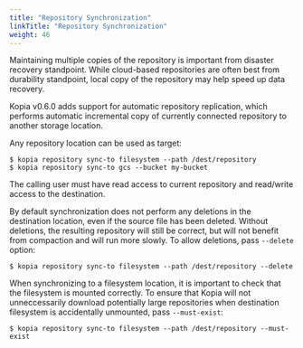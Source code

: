 ```yaml
---
title: "Repository Synchronization"
linkTitle: "Repository Synchronization"
weight: 46
---
```


Maintaining multiple copies of the repository is important from disaster recovery standpoint. While cloud-based repositories are often best from durability standpoint, local copy of the repository may help speed up data recovery.

Kopia v0.6.0 adds support for automatic repository replication, which performs automatic incremental copy of  currently connected repository to another storage location.

Any repository location can be used as target:

```
$ kopia repository sync-to filesystem --path /dest/repository
$ kopia repository sync-to gcs --bucket my-bucket
```

The calling user must have read access to current repository and read/write access to the destination.

By default synchronization does not perform any deletions in the destination location, even if the source file has been deleted.  Without deletions, the resulting repository will still be correct, but will not benefit from compaction and will run more slowly. To allow deletions, pass `--delete` option:

```
$ kopia repository sync-to filesystem --path /dest/repository --delete
```

When synchronizing to a filesystem location, it is important to check that the filesystem is mounted correctly. To ensure that Kopia will not unneccessarily download potentially large repositories when destination filesystem is accidentally unmounted, pass `--must-exist`:

```
$ kopia repository sync-to filesystem --path /dest/repository --must-exist
```
